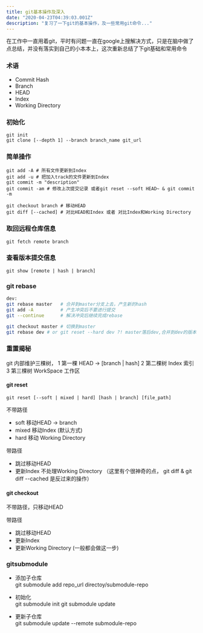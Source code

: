 ```yaml
---
title: git基本操作及深入
date: "2020-04-23T04:39:03.001Z"
description: "复习了一下git的基本操作，及一些常用git命令..."
---
```


在工作中一直用着git，平时有问题一直在google上搜解决方式，只是在脑中做了点总结，并没有落实到自己的小本本上，这次重新总结了下git基础和常用命令

### 术语
- Commit Hash
- Branch
- HEAD
- Index
- Working Directory

### 初始化
```
git init
git clone [--depth 1] --branch branch_name git_url
```
### 简单操作
```
git add -A # 所有文件更新到Index
git add -u # 把加入track的文件更新到Index
git commit -m "description"
git commit -am # 修改上次提交记录 或者git reset --soft HEAD~ & git commit -m

git checkout branch # 移动HEAD
git diff [--cached] # 对比HEAD和Index 或者 对比Index和Working Directory 
```

### 取回远程仓库信息
```
git fetch remote branch
```

### 查看版本提交信息
```
git show [remote | hash | branch]
```

### git rebase
```bash
dev:
git rebase master   # 合并到master分支上去，产生新的hash
git add -A          # 产生冲突后不要进行提交
git --continue      # 解决冲突后继续完成rebase

git checkout master # 切换到master
git rebase dev # or git reset --hard dev ?! master落后dev,合并到dev的版本
```
### 重置揭秘
git 内部维护三棵树，
1 第一棵 HEAD -> [branch | hash]
2 第二棵树 Index 索引
3 第三棵树 WorkSpace 工作区
#### git reset
```
git reset [--soft | mixed | hard] [hash | branch] [file_path]

```
不带路径 
- soft 移动HEAD -> branch
- mixed 移动Index (默认方式)
- hard 移动 Working Directory

带路径
- 跳过移动HEAD
- 更新Index 不处理Working Directory （这里有个很神奇的点， git diff & git diff --cached 是反过来的操作）

#### git checkout
不带路径，只移动HEAD

带路径
- 跳过移动HEAD
- 更新Index
- 更新Working Directory (一般都会做这一步)

### gitsubmodule
* 添加子仓库  
git submodule add repo_url directoy/submodule-repo

* 初始化  
git submodule init
git submodule update

* 更新子仓库  
git submodule update --remote submodule-repo